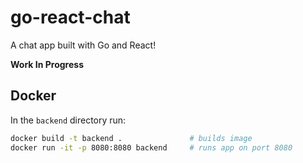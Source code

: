 # go-react-chat

A chat app built with Go and React!

**Work In Progress**

## Docker
In the `backend` directory run:

```bash
docker build -t backend .               # builds image
docker run -it -p 8080:8080 backend     # runs app on port 8080
```
